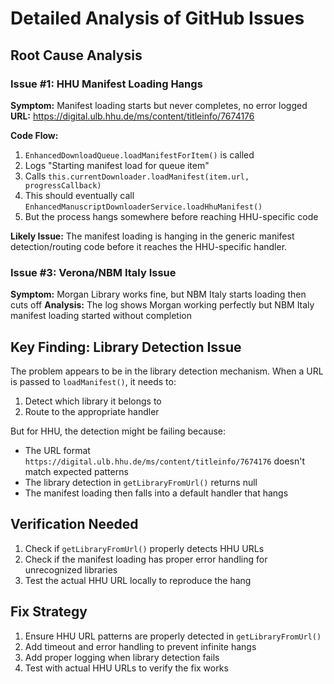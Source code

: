 # Detailed Analysis of GitHub Issues

## Root Cause Analysis

### Issue #1: HHU Manifest Loading Hangs

**Symptom:** Manifest loading starts but never completes, no error logged
**URL:** https://digital.ulb.hhu.de/ms/content/titleinfo/7674176

**Code Flow:**
1. `EnhancedDownloadQueue.loadManifestForItem()` is called
2. Logs "Starting manifest load for queue item" 
3. Calls `this.currentDownloader.loadManifest(item.url, progressCallback)`
4. This should eventually call `EnhancedManuscriptDownloaderService.loadHhuManifest()`
5. But the process hangs somewhere before reaching HHU-specific code

**Likely Issue:** The manifest loading is hanging in the generic manifest detection/routing code before it reaches the HHU-specific handler.

### Issue #3: Verona/NBM Italy Issue

**Symptom:** Morgan Library works fine, but NBM Italy starts loading then cuts off
**Analysis:** The log shows Morgan working perfectly but NBM Italy manifest loading started without completion

## Key Finding: Library Detection Issue

The problem appears to be in the library detection mechanism. When a URL is passed to `loadManifest()`, it needs to:
1. Detect which library it belongs to
2. Route to the appropriate handler

But for HHU, the detection might be failing because:
- The URL format `https://digital.ulb.hhu.de/ms/content/titleinfo/7674176` doesn't match expected patterns
- The library detection in `getLibraryFromUrl()` returns null
- The manifest loading then falls into a default handler that hangs

## Verification Needed

1. Check if `getLibraryFromUrl()` properly detects HHU URLs
2. Check if the manifest loading has proper error handling for unrecognized libraries
3. Test the actual HHU URL locally to reproduce the hang

## Fix Strategy

1. Ensure HHU URL patterns are properly detected in `getLibraryFromUrl()`
2. Add timeout and error handling to prevent infinite hangs
3. Add proper logging when library detection fails
4. Test with actual HHU URLs to verify the fix works